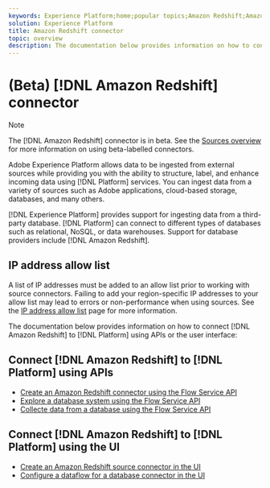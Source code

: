 ```yaml
---
keywords: Experience Platform;home;popular topics;Amazon Redshift;Amazon redshift;redshift;Redshift
solution: Experience Platform
title: Amazon Redshift connector
topic: overview
description: The documentation below provides information on how to connect Amazon Redshift to Platform using APIs or the user interface.
---
```


# (Beta) [!DNL Amazon Redshift] connector

>[!NOTE]
>
>The [!DNL Amazon Redshift] connector is in beta. See the [Sources overview](../../home.md#terms-and-conditions) for more information on using beta-labelled connectors.

Adobe Experience Platform allows data to be ingested from external sources while providing you with the ability to structure, label, and enhance incoming data using [!DNL Platform] services. You can ingest data from a variety of sources such as Adobe applications, cloud-based storage, databases, and many others.

[!DNL Experience Platform] provides support for ingesting data from a third-party database. [!DNL Platform] can connect to different types of databases such as relational, NoSQL, or data warehouses. Support for database providers include [!DNL Amazon Redshift].

## IP address allow list

A list of IP addresses must be added to an allow list prior to working with source connectors. Failing to add your region-specific IP addresses to your allow list may lead to errors or non-performance when using sources. See the [IP address allow list](../../ip-address-allow-list.md) page for more information.

The documentation below provides information on how to connect [!DNL Amazon Redshift] to [!DNL Platform] using APIs or the user interface:

## Connect [!DNL Amazon Redshift] to [!DNL Platform] using APIs

- [Create an Amazon Redshift connector using the Flow Service API](../../tutorials/api/create/databases/redshift.md)
- [Explore a database system using the Flow Service API](../../tutorials/api/explore/database-nosql.md)
- [Collecte data from a database using the Flow Service API](../../tutorials/api/collect/database-nosql.md)

## Connect [!DNL Amazon Redshift] to [!DNL Platform] using the UI

- [Create an Amazon Redshift source connector in the UI](../../tutorials/ui/create/databases/redshift.md)
- [Configure a dataflow for a database connector in the UI](../../tutorials/ui/dataflow/databases.md)